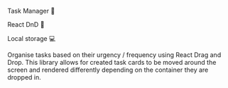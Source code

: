Task Manager 📜

React DnD  🫳

Local storage 💻

Organise tasks based on their urgency / frequency using React Drag and Drop. This library allows for created task cards to be moved around the screen and rendered differently depending on the container they are dropped in.
